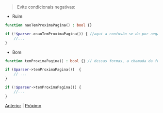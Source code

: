 > Evite condicionais negativas:

- Ruim

```php
function naoTemProximaPagina() : bool {}

if (!$parser->naoTemProximaPagina()) { //aqui a confusão se da por negar uma condicional negativa para saber qual é o resultado verdadeiro... confuso
    //...
}
```

- Bom

```php
function temProximaPagina() : bool {} // dessas formas, a chamada da função acompanha um raciocínio logico, e não cria a confusao da forma acima 

if ($parser->temProximaPagina())  { 
    // ...
}

if (!$parser->temProximaPagina()) { 
    //...
}
```

[Anterior](./exemplo2.md) | [Próximo](./exemplo4.md)
